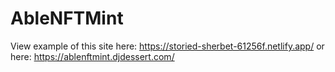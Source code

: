 # AbleNFTMint

View example of this site here: https://storied-sherbet-61256f.netlify.app/ or here: https://ablenftmint.djdessert.com/
